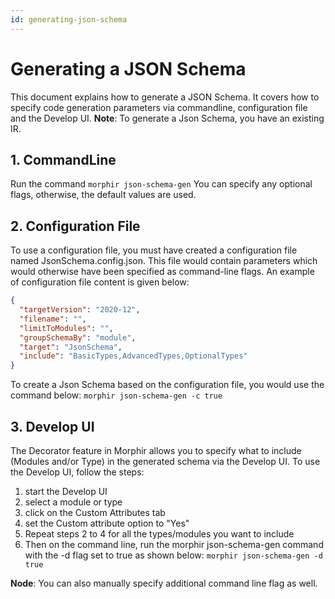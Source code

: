 ```yaml
---
id: generating-json-schema
---
```


# Generating a JSON Schema
This document explains how to generate a JSON Schema. It covers how to specify code generation parameters via 
commandline, configuration file and the Develop UI.
**Note**: To generate a Json Schema, you have an existing IR.

## 1. CommandLine
Run the command 
`morphir json-schema-gen`
You can specify any optional flags, otherwise, the default values are used.

## 2. Configuration File
To use a configuration file, you must have created a configuration file named JsonSchema.config.json.
This file would contain parameters which would otherwise have been specified as command-line flags.
An example of configuration file content is given below:
```json
{
  "targetVersion": "2020-12",
  "filename": "",
  "limitToModules": "",
  "groupSchemaBy": "module",
  "target": "JsonSchema",
  "include": "BasicTypes,AdvancedTypes,OptionalTypes"
}

```
To create a Json Schema based on the configuration file, you would use the command below:
`morphir json-schema-gen -c true`

## 3. Develop UI
The Decorator feature in Morphir allows you to specify what to include (Modules and/or Type) in the generated schema via the Develop UI.
To use the Develop UI, follow the steps:
1. start the Develop UI
2. select a module or type
3. click on the Custom Attributes  tab
4. set the Custom attribute option to "Yes"
5. Repeat steps 2 to 4 for all the types/modules you want to include
6. Then on the command line, run the morphir json-schema-gen command with the -d flag set to true as shown below:
`morphir json-schema-gen -d true`

**Node**: You can also manually specify additional command line  flag as well.